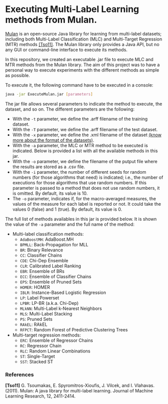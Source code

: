 # Executing Multi-Label Learning methods from Mulan.

[Mulan](http://mulan.sourceforge.net/) is an open-source Java library for learning from multi-label datasets; including both Multi-Label Classification (MLC) and Multi-Target Regression (MTR) methods [[Tso11]](#Tso11). The Mulan library only provides a Java API, but no any GUI or command-line interface to execute its methods.

In this repository, we created an executable .jar file to execute MLC and MTR methods from the Mulan library. The aim of this project was to have a personal way to execute experiments with the different methods as simple as possible.

To execute it, the following command have to be executed in a console:
```sh
java -jar ExecuteMulan.jar [parameters]
```

The jar file allows several parameters to indicate the method to execute, the dataset, and so on. The different parameters are the following:
* With the ```-t``` parameter, we define the .arff filename of the training dataset.
* With the ```-T``` parameter, we define the .arff filename of the test dataset.
* With the ```-x``` parameter, we define the .xml filename of the dataset [(know more about the format of the datasets)](http://www.uco.es/kdis/mllresources/).
* With the ```-a``` parameter, the MLC or MTR method to be executed is indicated. Below is provided a list with all the available methods in this jar.
* With the ```-o``` parameter, we define the filename of the putput file where the results are stored as a .csv file.
* With the ```-i``` parameter, the number of different seeds for random numbers (for those algorithms that need) is indicated; i.e., the number of executions for those algorithms that use random numbers. If this parameter is passed to a method that does not use random numbers, it is omitted. By default, its value is 10.
* The ```-o``` parameter, indicates if, for the macro-averaged measures, the values of the measure for each label is reported or not. It could take the values 0 (false) and 1 (true). By default, its value is 0.

The full list of methods availables in this jar is provided below. It is shown the value of the ```-a``` parameter and the full name of the method:
* Multi-label classification methods:
  * ```AdaBoostMH```: AdaBoost.MH
  * ```BPMLL```: Back-Propagation for MLL
  * ```BR```: Binary Relevance
  * ```CC```: Classifier Chains
  * ```CDE```: Chi-Dep Ensemble
  * ```CLR```: Calibrated Label Ranking
  * ```EBR```: Ensemble of BRs
  * ```ECC```: Ensemble of Classifier Chains
  * ```EPS```: Ensemble of Pruned Sets
  * ```HOMER```: HOMER
  * ```IBLR```: Instance-Based Logistic Regression
  * ```LP```: Label Powerset
  * ```LPBR```: LP-BR (a.k.a. Chi-Dep)
  * ```MLkNN```: Multi-Label k-Nearest Neighbors
  * ```MLS```: Multi-Label Stacking
  * ```PS```: Pruned Sets
  * ```RAkEL```: RAkEL
  * ```RFPCT```: Random Forest of Predictive Clustering Trees
* Multi-target regression methods:
  * ```ERC```: Ensemble of Regressor Chains
  * ```RC```: Regressor Chain
  * ```RLC```: Random Linear Combinations
  * ```ST```: Single-Target
  * ```SST```: Stacked ST

### References
<a name="Tso11"></a>**[Tso11]** G. Tsoumakas, E. Spyromitros-Xioufis, J. Vilcek, and I. Vlahavas. (2011). Mulan: A java library for multi-label learning. Journal of Machine Learning Research, 12, 2411-2414.
